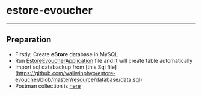 # estore-evoucher

-----

## Preparation
- Firstly, Create **eStore** database in MySQL
- Run [EstoreEvoucherApplication](https://github.com/wailwinphyo/estore-evoucher/blob/master/src/main/java/com/codetest/estoreevoucher/EstoreEvoucherApplication.java) file and it will create table automatically
- Import sql databackup from [this Sql file] (https://github.com/wailwinphyo/estore-evoucher/blob/master/resource/database/data.sql)
- Postman collection is [here](https://github.com/wailwinphyo/estore-evoucher/tree/master/resource/postman)

